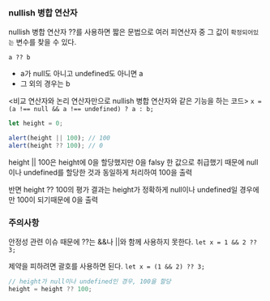 ### nullish 병합 연산자

nullish 병합 연산자 ??를 사용하면 짧은 문법으로 여러 피연산자 중 그 값이 `확정되어있는` 변수를 찾을 수 있다.

`a ?? b`

- a가 null도 아니고 undefined도 아니면 a
- 그 외의 경우는 b

<비교 연산자와 논리 연산자만으로 nullish 병합 연산자와 같은 기능을 하는 코드>
`x = (a !== null && a !== undefined) ? a : b;`

```js
let height = 0;

alert(height || 100); // 100
alert(height ?? 100); // 0
```

height || 100은 height에 0을 할당했지만 0을 falsy 한 값으로 취급했기 때문에 null이나 undefined를 할당한 것과 동일하게 처리하여 100을 출력

반면 height ?? 100의 평가 결과는 height가 정확하게 null이나 undefined일 경우에만 100이 되기때문에 0을 출력

### 주의사항

안정성 관련 이슈 때문에 ??는 &&나 ||와 함께 사용하지 못한다.
`let x = 1 && 2 ?? 3;`

제약을 피하려면 괄호를 사용하면 된다.
`let x = (1 && 2) ?? 3;`

```js
// height가 null이나 undefined인 경우, 100을 할당
height = height ?? 100;
```
